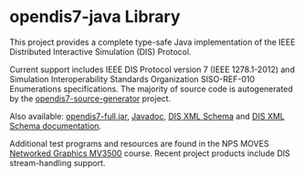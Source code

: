 # opendis7-java Library

This project provides a complete type-safe Java implementation of the IEEE Distributed Interactive Simulation (DIS) Protocol.

Current support includes IEEE DIS Protocol version 7 (IEEE 1278.1-2012) 
and Simulation Interoperability Standards Organization SISO-REF-010 Enumerations specifications.
The majority of source code is autogenerated by the
[opendis7-source-generator](https://github.com/open-dis/opendis7-source-generator) project.

Also available:
[opendis7-full.jar](https://savage.nps.edu/opendis7-java/opendis7-full.jar),
[Javadoc](https://savage.nps.edu/opendis7-java/javadoc),
[DIS XML Schema](https://savage.nps.edu/opendis7-java/xml/DIS_7_2012.autogenerated.xsd) and
[DIS XML Schema documentation](https://savage.nps.edu/opendis7-java/xml/SchemaDocumentation).

Additional test programs and resources are found in the NPS MOVES
[Networked Graphics MV3500](https://gitlab.nps.edu/Savage/NetworkedGraphicsMV3500) course.
Recent project products include DIS stream-handling support.
